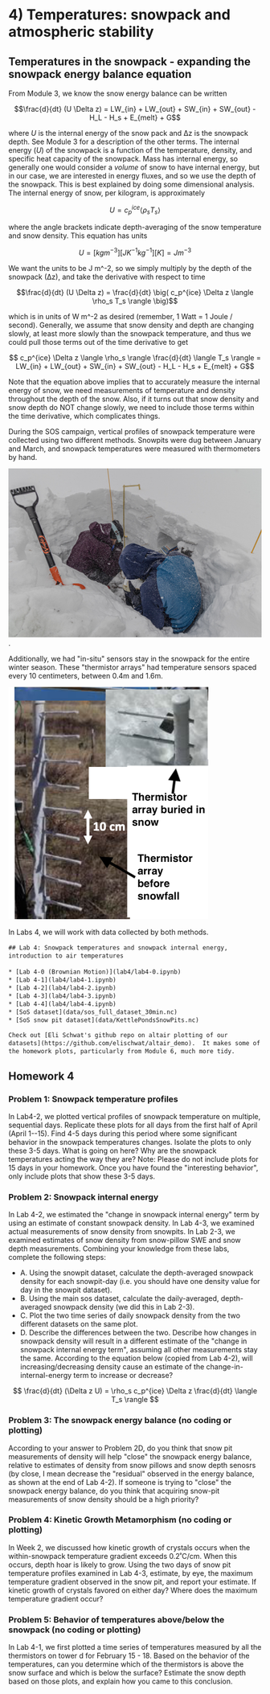 # 4) Temperatures: snowpack and atmospheric stability 

## Temperatures in the snowpack - expanding the snowpack energy balance equation

From Module 3, we know the snow energy balance can be written

$$\frac{d}{dt} (U \Delta z) = LW_{in} + LW_{out} + SW_{in} + SW_{out} - H_L - H_s + E_{melt} + G$$

where $U$ is the internal energy of the snow pack and ∆z is the snowpack depth. See Module 3 for a description of the other terms.  The internal energy ($U$) of the snowpack is a function of the temperature, density, and specific heat capacity of the snowpack. Mass has internal energy, so generally one would consider a _volume_ of snow to have internal energy, but in our case, we are interested in energy fluxes, and so we use the depth of the snowpack. This is best explained by doing some dimensional analysis. The internal energy of snow, per kilogram, is approximately

$$ U =c_p^{ice} \langle \rho_s T_s \rangle $$

where the angle brackets indicate depth-averaging of the snow temperature and snow density. This equation has units

$$U = [kg m^{-3}] [J K^{-1} kg^{-1}] [K] = J m^{-3} $$

We want the units to be J m^-2, so we simply multiply by the depth of the snowpack (∆z), and take the derivative with respect to time

$$\frac{d}{dt} (U \Delta z) = \frac{d}{dt} \big( c_p^{ice} \Delta z \langle \rho_s  T_s \rangle \big)$$

which is in units of W m^-2 as desired (remember, 1 Watt = 1 Joule / second).
Generally, we assume that snow density and depth are changing slowly, at least more slowly than the snowpack temperature, and thus we could pull those terms out of the time derivative to get

$$ c_p^{ice} \Delta z \langle \rho_s \rangle \frac{d}{dt} \langle T_s \rangle = LW_{in} + LW_{out} + SW_{in} + SW_{out} - H_L - H_s + E_{melt} + G$$

Note that the equation above implies that to accurately measure the internal energy of snow, we need measurements of temperature and density throughout the depth of the snow. 
Also, if it turns out that snow density and snow depth do NOT change slowly, we need to include those terms within the time derivative, which complicates things.

During the SOS campaign, vertical profiles of snowpack temperature were collected using two different methods. Snowpits were dug between January and March, and snowpack temperatures were measured with thermometers by hand.

![Snowpit](data/snowpit_pic.jpg).

Additionally, we had "in-situ" sensors stay in the snowpack for the entire winter season. These "thermistor arrays" had temperature sensors spaced every 10 centimeters, between 0.4m and 1.6m.

![Thermistor array](data/thermistor_array.png)

In Labs 4, we will work with data collected by both methods.

```note
## Lab 4: Snowpack temperatures and snowpack internal energy, introduction to air temperatures

* [Lab 4-0 (Brownian Motion)](lab4/lab4-0.ipynb)
* [Lab 4-1](lab4/lab4-1.ipynb)
* [Lab 4-2](lab4/lab4-2.ipynb)
* [Lab 4-3](lab4/lab4-3.ipynb)
* [Lab 4-4](lab4/lab4-4.ipynb)
* [SoS dataset](data/sos_full_dataset_30min.nc)
* [SoS snow pit dataset](data/KettlePondsSnowPits.nc)
```

```tip
Check out [Eli Schwat's github repo on altair plotting of our datasets](https://github.com/elischwat/altair_demo).  It makes some of the homework plots, particularly from Module 6, much more tidy.   
```

## Homework 4

### Problem 1: Snowpack temperature profiles
In Lab4-2, we plotted vertical profiles of snowpack temperature on multiple, sequential days.
Replicate these plots for all days from the first half of April (April 1--15).
Find 4-5 days during this period where some significant behavior in the snowpack temperatures changes. 
Isolate the plots to only these 3-5 days. What is going on here? Why are the snowpack temperatures acting the way they are?
Note: Please do not include plots for 15 days in your homework. Once you have found the "interesting behavior", only include plots that show these 3-5 days.

### Problem 2: Snowpack internal energy
In Lab 4-2, we estimated the "change in snowpack internal energy" term by using an estimate of constant snowpack density. 
In Lab 4-3, we examined actual measurements of snow density from snowpits. 
In Lab 2-3, we examined estimates of snow density from snow-pillow SWE and snow depth measurements.
Combining your knowledge from these labs, complete the following steps:
- A. Using the snowpit dataset, calculate the depth-averaged snowpack density for each snowpit-day (i.e. you should have one density value for day in the snowpit dataset). 
- B. Using the main sos dataset, calculate the daily-averaged, depth-averaged snowpack density (we did this in Lab 2-3).
- C. Plot the two time series of daily snowpack density from the two different datasets on the same plot.
- D. Describe the differences between the two. Describe how changes in snowpack density will result in a different estimate of the "change in snowpack internal energy term", assuming all other measurements stay the same. According to the equation below (copied from Lab 4-2), will increasing/decreasing density cause an estimate of the change-in-internal-energy term to increase or decrease?

$$ \frac{d}{dt} (\Delta z U) = \rho_s c_p^{ice} \Delta z \frac{d}{dt} \langle T_s \rangle $$

### Problem 3: The snowpack energy balance (no coding or plotting)
According to your answer to Problem 2D, do you think that snow pit measurements of density will help "close" the snowpack energy balance, relative to estimates of density from snow pillows and snow depth senosrs (by close, I mean decrease the "residual" observed in the energy balance, as shown at the end of Lab 4-2). If someone is trying to "close" the snowpack energy balance, do you think that acquiring snow-pit measurements of snow density should be a high priority? 

### Problem 4: Kinetic Growth Metamorphism (no coding or plotting)
In Week 2, we discussed how kinetic growth of crystals occurs when the within-snowpack temperature gradient exceeds 0.2˚C/cm. When this occurs, depth hoar is likely to grow.
Using the two days of snow pit temperature profiles examined in Lab 4-3, estimate, by eye, the maximum temperature gradient observed in the snow pit, and report your estimate.
If kinetic growth of crystals favored on either day? Where does the maximum temperature gradient occur?

### Problem 5: Behavior of temperatures above/below the snowpack (no coding or plotting)
In Lab 4-1, we first plotted a time series of temperatures measured by all the thermistors on tower d for February 15 - 18. 
Based on the behavior of the temperatures, can you determine which of the thermistors is above the snow surface and which is below the surface?
Estimate the snow depth based on those plots, and explain how you came to this conclusion.